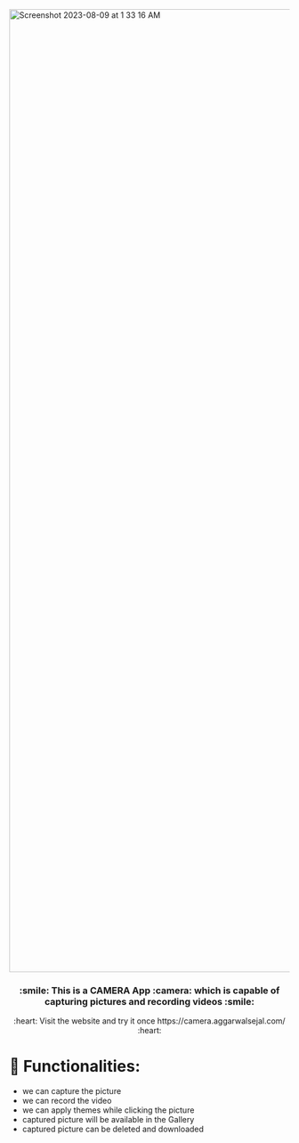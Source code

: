 <img width="1728" alt="Screenshot 2023-08-09 at 1 33 16 AM" src="https://github.com/aggarwalsejal/Camera-App/assets/56756275/ed75f8a1-e365-4c16-af3d-8a7904a7eaf7">

<h3 align=center> :smile: This is a  <strong>CAMERA App :camera: </strong> which is capable of capturing pictures and recording videos :smile: </h3>
<p align=center>:heart: Visit the website and try it once https://camera.aggarwalsejal.com/ :heart:</p>

# :small_blue_diamond: Functionalities:

* we can capture the picture
* we can record the video
* we can apply themes while clicking the picture
* captured picture will be available in the Gallery
* captured picture can be deleted and downloaded

